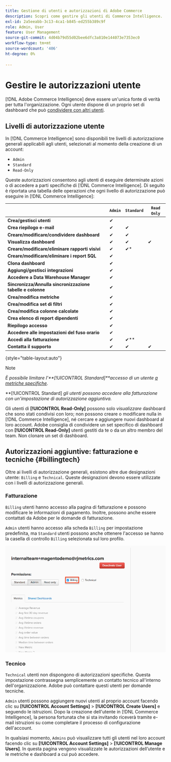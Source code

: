 ```yaml
---
title: Gestione di utenti e autorizzazioni di Adobe Commerce
description: Scopri come gestire gli utenti di Commerce Intelligence.
exl-id: 2a5eeabb-3c13-4ca1-b845-ed255b389c9f
role: Admin, User
feature: User Management
source-git-commit: 4d04b79d55d02bee6dfc3a810e144073e7353ec0
workflow-type: tm+mt
source-wordcount: '406'
ht-degree: 0%

---
```


# Gestire le autorizzazioni utente

[!DNL Adobe Commerce Intelligence] deve essere un&#39;unica fonte di verità per tutta l&#39;organizzazione. Ogni utente dispone di un proprio set di dashboard che può [condividere con altri utenti](../../data-user/dashboards/share-dashboard-with-users.md).

## Livelli di autorizzazione utente

In [!DNL Commerce Intelligence] sono disponibili tre livelli di autorizzazione generali applicabili agli utenti, selezionati al momento della creazione di un account:

* `Admin`
* `Standard`
* `Read-Only`

Queste autorizzazioni consentono agli utenti di eseguire determinate azioni o di accedere a parti specifiche di [!DNL Commerce Intelligence]. Di seguito è riportata una tabella delle operazioni che ogni livello di autorizzazione può eseguire in [!DNL Commerce Intelligence]:

|   | `Admin` | `Standard` | `Read Only` |
| -----|-----|-----|----|
| **Crea/gestisci utenti** | ✔ |   |   |
| **Crea riepilogo e-mail** | ✔ | ✔ |   |
| **Creare/modificare/condividere dashboard** | ✔ | ✔ |   |
| **Visualizza dashboard** | ✔ | ✔ | ✔ |
| **Creare/modificare/eliminare rapporti visivi** | ✔ | ✔* |   |
| **Creare/modificare/eliminare i report SQL** | ✔ |  |   |
| **Clona dashboard** | ✔ |   |   |
| **Aggiungi/gestisci integrazioni** | ✔ |   |   |
| **Accedere a Data Warehouse Manager** | ✔ |   |   |
| **Sincronizza/Annulla sincronizzazione tabelle e colonne** | ✔ |   |   |
| **Crea/modifica metriche** | ✔ |   |   |
| **Crea/modifica set di filtri** | ✔ |   |   |
| **Crea/modifica colonne calcolate** | ✔ |   |   |
| **Crea elenco di report dipendenti** | ✔ |   |   |
| **Riepilogo accesso** | ✔ |   |   |
| **Accedere alle impostazioni del fuso orario** | ✔ |   |   |
| **Accedi alla fatturazione** | ✔ | ✔** |   |
| **Contatta il supporto** | ✔ | ✔ | ✔ |

{style="table-layout:auto"}

>[!NOTE]
>
>_È possibile limitare l&#39;**[!UICONTROL Standard]**accesso di un utente [ a metriche specifiche](../../administrator/user-management/restrict-metric-access.md)._
>
>**[!UICONTROL Standard] _gli utenti possono accedere alla fatturazione con un&#39;impostazione di autorizzazione aggiuntiva._
>
>Gli utenti di **[!UICONTROL Read-Only]** possono solo _visualizzare_ dashboard che sono stati condivisi con loro; non possono creare o modificare nulla in [!DNL Commerce Intelligence], né cercare e aggiungere nuovi dashboard al loro account. Adobe consiglia di condividere un set specifico di dashboard con **[!UICONTROL Read-Only]** utenti gestiti da te o da un altro membro del team. Non clonare un set di dashboard.

## Autorizzazioni aggiuntive: fatturazione e tecniche {#billingtech}

Oltre ai livelli di autorizzazione generali, esistono altre due designazioni utente: `Billing` e `Technical`. Queste designazioni devono essere utilizzate con i livelli di autorizzazione generali.

### Fatturazione

`Billing` utenti hanno accesso alla pagina di fatturazione e possono modificare le informazioni di pagamento. Inoltre, possono anche essere contattati da Adobe per le domande di fatturazione.

`Admin` utenti hanno accesso alla scheda `Billing` per impostazione predefinita, ma `Standard` utenti possono anche ottenere l&#39;accesso se hanno la casella di controllo `Billing` selezionata sul loro profilo.

![Pagina fatturazione](../../assets/billing.png)<!--{: width="550" height="363"}-->

### Tecnico

`Technical` utenti non dispongono di autorizzazioni specifiche. Questa impostazione contrassegna semplicemente un contatto tecnico all&#39;interno dell&#39;organizzazione. Adobe può contattare questi utenti per domande tecniche.

`Admin` utenti possono aggiungere nuovi utenti al proprio account facendo clic su **[!UICONTROL Account Settings]** > **[!UICONTROL Create Users]** e seguendo le istruzioni. Dopo la creazione dell&#39;utente in [!DNL Commerce Intelligence], la persona fortunata che si sta invitando riceverà tramite e-mail istruzioni su come completare il processo di configurazione dell&#39;account.

In qualsiasi momento, `Admins` può visualizzare tutti gli utenti nel loro account facendo clic su **[!UICONTROL Account Settings]** > **[!UICONTROL Manage Users]**. In questa pagina vengono visualizzate le autorizzazioni dell’utente e le metriche e dashboard a cui può accedere.
